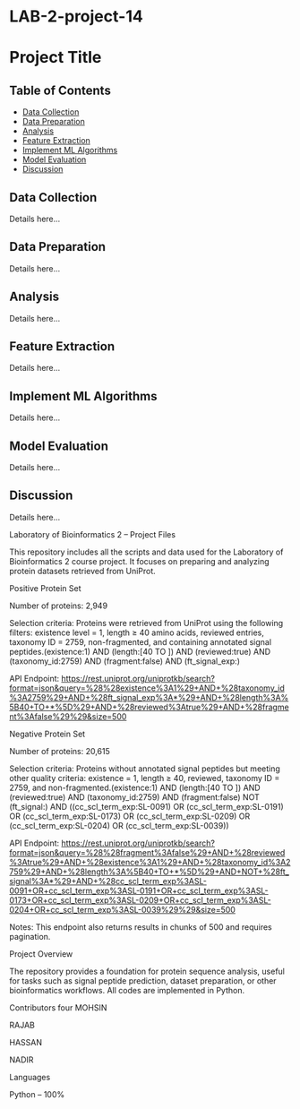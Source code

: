 # LAB-2-project-14
# Project Title

## Table of Contents

- [Data Collection](#data-collection)
- [Data Preparation](#data-preparation)
- [Analysis](#analysis)
- [Feature Extraction](#feature-extraction)
- [Implement ML Algorithms](#implement-ml-algorithms)
- [Model Evaluation](#model-evaluation)
- [Discussion](#discussion)

## Data Collection
Details here...

## Data Preparation
Details here...

## Analysis
Details here...

## Feature Extraction
Details here...

## Implement ML Algorithms
Details here...

## Model Evaluation
Details here...

## Discussion
Details here...


Laboratory of Bioinformatics 2 – Project Files

This repository includes all the scripts and data used for the Laboratory of Bioinformatics 2 course project. It focuses on preparing and analyzing protein datasets retrieved from UniProt.

Positive Protein Set


Number of proteins: 2,949

Selection criteria: Proteins were retrieved from UniProt using the following filters: existence level = 1, length ≥ 40 amino acids, reviewed entries, taxonomy ID = 2759, non-fragmented, and containing annotated signal peptides.(existence:1) AND (length:[40 TO ]) AND (reviewed:true) AND (taxonomy_id:2759) AND (fragment:false) AND (ft_signal_exp:)

API Endpoint:
https://rest.uniprot.org/uniprotkb/search?format=json&query=%28%28existence%3A1%29+AND+%28taxonomy_id%3A2759%29+AND+%28ft_signal_exp%3A*%29+AND+%28length%3A%5B40+TO+*%5D%29+AND+%28reviewed%3Atrue%29+AND+%28fragment%3Afalse%29%29&size=500

Negative Protein Set

Number of proteins: 20,615

Selection criteria: Proteins without annotated signal peptides but meeting other quality criteria: existence = 1, length ≥ 40, reviewed, taxonomy ID = 2759, and non-fragmented.(existence:1) AND (length:[40 TO ]) AND (reviewed:true) AND (taxonomy_id:2759) AND (fragment:false) NOT (ft_signal:) AND ((cc_scl_term_exp:SL-0091) OR (cc_scl_term_exp:SL-0191) OR (cc_scl_term_exp:SL-0173) OR (cc_scl_term_exp:SL-0209) OR (cc_scl_term_exp:SL-0204) OR (cc_scl_term_exp:SL-0039))

API Endpoint:
https://rest.uniprot.org/uniprotkb/search?format=json&query=%28%28fragment%3Afalse%29+AND+%28reviewed%3Atrue%29+AND+%28existence%3A1%29+AND+%28taxonomy_id%3A2759%29+AND+%28length%3A%5B40+TO+*%5D%29+AND+NOT+%28ft_signal%3A*%29+AND+%28cc_scl_term_exp%3ASL-0091+OR+cc_scl_term_exp%3ASL-0191+OR+cc_scl_term_exp%3ASL-0173+OR+cc_scl_term_exp%3ASL-0209+OR+cc_scl_term_exp%3ASL-0204+OR+cc_scl_term_exp%3ASL-0039%29%29&size=500

Notes: This endpoint also returns results in chunks of 500 and requires pagination.

Project Overview

The repository provides a foundation for protein sequence analysis, useful for tasks such as signal peptide prediction, dataset preparation, or other bioinformatics workflows. All codes are implemented in Python.

Contributors
four
MOHSIN

RAJAB

HASSAN

NADIR

Languages

Python – 100%
